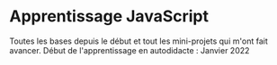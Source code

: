 # Apprentissage JavaScript

Toutes les bases depuis le début et tout les mini-projets qui m'ont fait avancer.
Début de l'apprentissage en autodidacte : Janvier 2022 
